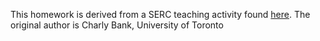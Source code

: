 This homework is derived from a SERC teaching activity found [here](http://serc.carleton.edu/NAGTWorkshops/data_models/matlab15/activities/114906.html). The original author is Charly Bank, University of Toronto
